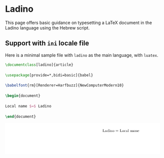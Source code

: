 # Ladino

This page offers basic guidance on typesetting a LaTeX document in the
Ladino language using the Hebrew script.

## Support with `ini` locale file

Here is a minimal sample file with `ladino` as the main language, with `luatex`.

```tex
\documentclass[ladino]{article}

\usepackage[provide=*,bidi=basic]{babel}

\babelfont{rm}[Renderer=Harfbuzz]{NewComputerModern10}

\begin{document}

Local name $=$ Ladino

\end{document}
```

![](../media/locale-ladino.png)